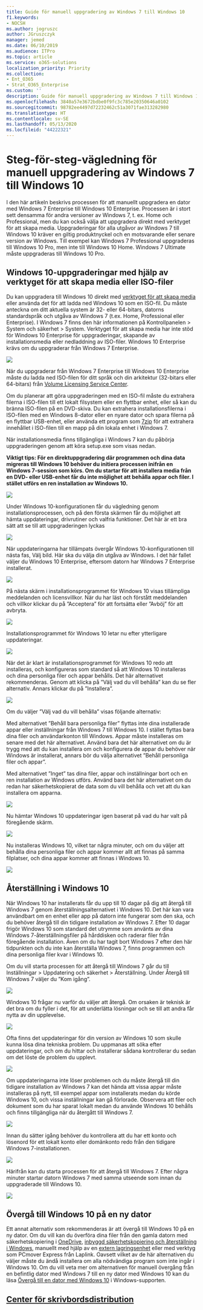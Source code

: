 ```yaml
---
title: Guide för manuell uppgradering av Windows 7 till Windows 10
f1.keywords:
- NOCSH
ms.author: jogruszc
author: JGruszczyk
manager: jemed
ms.date: 06/10/2019
ms.audience: ITPro
ms.topic: article
ms.service: o365-solutions
localization_priority: Priority
ms.collection:
- Ent_O365
- Strat_O365_Enterprise
ms.custom: ''
description: Guide för manuell uppgradering av Windows 7 till Windows 10.
ms.openlocfilehash: 3840a57e3672bdbe0f9fc3c785e20350646a0102
ms.sourcegitcommit: 98782ee4497d72232462c51a3071fae313282980
ms.translationtype: HT
ms.contentlocale: sv-SE
ms.lasthandoff: 05/13/2020
ms.locfileid: "44222321"
---
```

# <a name="windows-7-to-windows-10-manual-upgrade-step-by-step-guide"></a>Steg-för-steg-vägledning för manuell uppgradering av Windows 7 till Windows 10

I den här artikeln beskrivs processen för att manuellt uppgradera en dator med Windows 7 Enterprise till Windows 10 Enterprise. Processen är i stort sett densamma för andra versioner av Windows 7, t. ex. Home och Professional, men du kan också välja att uppgradera direkt med verktyget för att skapa media. Uppgraderingar för alla utgåvor av Windows 7 till Windows 10 kräver en giltig produktnyckel och en motsvarande eller senare version av Windows. Till exempel kan Windows 7 Professional uppgraderas till Windows 10 Pro, men inte till Windows 10 Home. Windows 7 Ultimate måste uppgraderas till Windows 10 Pro.

## <a name="windows-10-upgrades-using-the-media-creation-tool-or-iso-files"></a>Windows 10-uppgraderingar med hjälp av verktyget för att skapa media eller ISO-filer

Du kan uppgradera till Windows 10 direkt med [verktyget för att skapa media](https://www.microsoft.com/software-download/windows10ISO) eller använda det för att ladda ned Windows 10 som en ISO-fil. Du måste anteckna om ditt aktuella system är 32- eller 64-bitars, datorns standardspråk och utgåva av Windows 7 (t.ex. Home, Professional eller Enterprise). I Windows 7 finns den här informationen på Kontrollpanelen \> System och säkerhet \> System. Verktyget för att skapa media har inte stöd för Windows 10 Enterprise för uppgraderingar, skapande av installationsmedia eller nedladdning av ISO-filer. Windows 10 Enterprise krävs om du uppgraderar från Windows 7 Enterprise.

![](../media/windows-7-to-windows-10-upgrade-manual-media/windows-7-to-windows-10-upgrade-manual-media-1.png)

När du uppgraderar från Windows 7 Enterprise till Windows 10 Enterprise måste du ladda ned ISO-filen för ditt språk och din arkitektur (32-bitars eller 64-bitars) från [Volume Licensing Service Center](https://www.microsoft.com/licensing/servicecenter/default.aspx).

Om du planerar att göra uppgraderingen med en ISO-fil måste du extrahera filerna i ISO-filen till ett lokalt filsystem eller en flyttbar enhet, eller så kan du bränna ISO-filen på en DVD-skiva. Du kan extrahera installationsfilerna i ISO-filen med en Windows 8-dator eller en nyare dator och spara filerna på en flyttbar USB-enhet, eller använda ett program som [7zip](https://www.7-zip.org/) för att extrahera innehållet i ISO-filen till en mapp på din lokala enhet i Windows 7.

När installationsmedia finns tillgängliga i Windows 7 kan du påbörja uppgraderingen genom att köra setup.exe som visas nedan.

**Viktigt tips: För en direktuppgradering där programmen och dina data migreras till Windows 10 behöver du initiera processen inifrån en Windows 7-session som körs. Om du startar för att installera media från en DVD- eller USB-enhet får du inte möjlighet att behålla appar och filer. I stället utförs en ren installation av Windows 10.**

![](../media/windows-7-to-windows-10-upgrade-manual-media/windows-7-to-windows-10-upgrade-manual-media-2.png)

Under Windows 10-konfigurationen får du vägledning genom installationsprocessen, och på den första skärmen får du möjlighet att hämta uppdateringar, drivrutiner och valfria funktioner. Det här är ett bra sätt att se till att uppgraderingen lyckas

![](../media/windows-7-to-windows-10-upgrade-manual-media/windows-7-to-windows-10-upgrade-manual-media-3.png)

När uppdateringarna har tillämpats övergår Windows 10-konfigurationen till nästa fas, Välj bild. Här ska du välja din utgåva av Windows. I det här fallet väljer du Windows 10 Enterprise, eftersom datorn har Windows 7 Enterprise installerat.

![](../media/windows-7-to-windows-10-upgrade-manual-media/windows-7-to-windows-10-upgrade-manual-media-4.png)

På nästa skärm i installationsprogrammet för Windows 10 visas tillämpliga meddelanden och licensvillkor. När du har läst och förstått meddelanden och villkor klickar du på ”Acceptera” för att fortsätta eller ”Avböj” för att avbryta.

![](../media/windows-7-to-windows-10-upgrade-manual-media/windows-7-to-windows-10-upgrade-manual-media-5.png)

Installationsprogrammet för Windows 10 letar nu efter ytterligare uppdateringar.

![](../media/windows-7-to-windows-10-upgrade-manual-media/windows-7-to-windows-10-upgrade-manual-media-6.png)

När det är klart är installationsprogrammet för Windows 10 redo att installeras, och konfigureras som standard så att Windows 10 installeras och dina personliga filer och appar behålls. Det här alternativet rekommenderas. Genom att klicka på ”Välj vad du vill behålla” kan du se fler alternativ. Annars klickar du på ”Installera”.

![](../media/windows-7-to-windows-10-upgrade-manual-media/windows-7-to-windows-10-upgrade-manual-media-7.png)

Om du väljer ”Välj vad du vill behålla” visas följande alternativ:

Med alternativet ”Behåll bara personliga filer” flyttas inte dina installerade appar eller inställningar från Windows 7 till Windows 10. I stället flyttas bara dina filer och användarkonton till Windows. Appar måste installeras om senare med det här alternativet. Använd bara det här alternativet om du är trygg med att du kan installera om och konfigurera de appar du behöver när Windows är installerat, annars bör du välja alternativet ”Behåll personliga filer och appar”.

Med alternativet ”Inget” tas dina filer, appar och inställningar bort och en ren installation av Windows utförs. Använd bara det här alternativet om du redan har säkerhetskopierat de data som du vill behålla och vet att du kan installera om apparna.

![](../media/windows-7-to-windows-10-upgrade-manual-media/windows-7-to-windows-10-upgrade-manual-media-8.png)

Nu hämtar Windows 10 uppdateringar igen baserat på vad du har valt på föregående skärm.

![](../media/windows-7-to-windows-10-upgrade-manual-media/windows-7-to-windows-10-upgrade-manual-media-9.png)

Nu installeras Windows 10, vilket tar några minuter, och om du väljer att behålla dina personliga filer och appar kommer allt att finnas på samma filplatser, och dina appar kommer att finnas i Windows 10.

![](../media/windows-7-to-windows-10-upgrade-manual-media/windows-7-to-windows-10-upgrade-manual-media-10.png)

## 

## <a name="recovery-in-windows-10"></a>Återställning i Windows 10

När Windows 10 har installerats får du upp till 10 dagar på dig att återgå till Windows 7 genom återställningsalternativet i Windows 10. Det här kan vara användbart om en enhet eller app på datorn inte fungerar som den ska, och du behöver återgå till din tidigare installation av Windows 7. Efter 10 dagar frigör Windows 10 som standard det utrymme som använts av dina Windows 7-återställningsfiler på hårddisken och raderar filer från föregående installation. Även om du har tagit bort Windows 7 efter den här tidpunkten och du inte kan återställa Windows 7, finns programmen och dina personliga filer kvar i Windows 10.

Om du vill starta processen för att återgå till Windows 7 går du till Inställningar \> Uppdatering och säkerhet \> Återställning. Under Återgå till Windows 7 väljer du ”Kom igång”.

![](../media/windows-7-to-windows-10-upgrade-manual-media/windows-7-to-windows-10-upgrade-manual-media-11.png)

Windows 10 frågar nu varför du väljer att återgå. Om orsaken är teknisk är det bra om du fyller i det, för att underlätta lösningar och se till att andra får nytta av din upplevelse.

![](../media/windows-7-to-windows-10-upgrade-manual-media/windows-7-to-windows-10-upgrade-manual-media-12.png)

Ofta finns det uppdateringar för din version av Windows 10 som skulle kunna lösa dina tekniska problem. Du uppmanas att söka efter uppdateringar, och om du hittar och installerar sådana kontrollerar du sedan om det löste de problem du upplevt.

![](../media/windows-7-to-windows-10-upgrade-manual-media/windows-7-to-windows-10-upgrade-manual-media-13.png)

Om uppdateringarna inte löser problemen och du måste återgå till din tidigare installation av Windows 7 kan det hända att vissa appar måste installeras på nytt, till exempel appar som installerats medan du körde Windows 10, och vissa inställningar kan gå förlorade. Observera att filer och dokument som du har sparat lokalt medan du använde Windows 10 behålls och finns tillgängliga när du återgått till Windows 7. 

![](../media/windows-7-to-windows-10-upgrade-manual-media/windows-7-to-windows-10-upgrade-manual-media-14.png)

Innan du sätter igång behöver du kontrollera att du har ett konto och lösenord för ett lokalt konto eller domänkonto redo från den tidigare Windows 7-installationen.

![](../media/windows-7-to-windows-10-upgrade-manual-media/windows-7-to-windows-10-upgrade-manual-media-15.png)

Härifrån kan du starta processen för att återgå till Windows 7. Efter några minuter startar datorn Windows 7 med samma utseende som innan du uppgraderade till Windows 10.

![](../media/windows-7-to-windows-10-upgrade-manual-media/windows-7-to-windows-10-upgrade-manual-media-16.png)

## <a name="moving-to-windows-10-on-a-new-pc"></a>Övergå till Windows 10 på en ny dator

Ett annat alternativ som rekommenderas är att övergå till Windows 10 på en ny dator. Om du vill kan du överföra dina filer från den gamla datorn med säkerhetskopiering i [OneDrive](https://support.office.com/article/b5e918be-0fd4-4095-98da-bceed57f8e0c?ocid=MoveToWindows10), [inbyggd säkerhetskopiering och återställning i Windows](https://support.microsoft.com/help/4469209?ocid=MoveToWindows10), manuellt med hjälp av en [extern lagringsenhet](https://support.microsoft.com/help/4465814/windows-7-move-files-off-pc-with-an-external-storage-device?ocid=MoveToWindows10) eller med verktyg som PCmover Express från Laplink. Oavsett vilket av de här alternativen du väljer måste du ändå installera om alla nödvändiga program som inte ingår i Windows 10. Om du vill veta mer om alternativen för manuell övergång från en befintlig dator med Windows 7 till en ny dator med Windows 10 kan du läsa [Övergå till en dator med Windows 10](https://support.microsoft.com/help/4229823?ocid=MoveToWindows10) i Windows-supporten.

## <a name="desktop-deployment-center"></a>[Center för skrivbordsdistribution](https://aka.ms/howtoshift)
